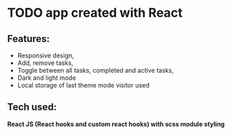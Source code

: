 # TODO app created with React

## Features:

- Responsive design,
- Add, remove tasks,
- Toggle between all tasks, completed and active tasks,
- Dark and light mode
- Local storage of last theme mode visitor used

## Tech used:

**React JS (React hooks and custom react hooks) with scss module styling**
